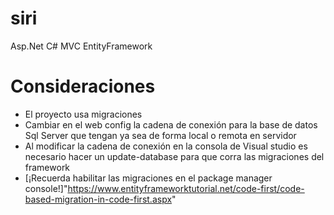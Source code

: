 # siri
Asp.Net C# MVC EntityFramework

# Consideraciones
- El proyecto usa migraciones
- Cambiar en el web config la cadena de conexión para la base de datos Sql Server que tengan ya sea de forma local o remota en servidor
- Al modificar la cadena de conexión en la consola de Visual studio es necesario hacer un update-database para que corra las migraciones del framework
- [¡Recuerda habilitar las migraciones en el package manager console!]"https://www.entityframeworktutorial.net/code-first/code-based-migration-in-code-first.aspx"
